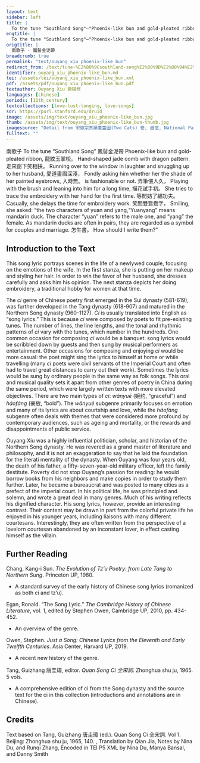 ```yaml
---
layout: text
sidebar: left
title: |
  To the tune "Southland Song"—"Phoenix-like bun and gold-pleated ribbon | 南歌子 · 鳳髻金泥帶
engtitle: |
  To the tune "Southland Song"—"Phoenix-like bun and gold-pleated ribbon
origtitle: |
  南歌子 · 鳳髻金泥帶
breadcrumb: true
permalink: "text/ouyang_xiu_phoenix-like_bun"
redirect_from: /text/tune-%E2%80%9Csouthland-song%E2%80%9D%E2%80%94%E2%80%9Cphoenix-bun-and-gold-pleated-ribbon%E2%80%9D
identifier: ouyang_xiu_phoenix-like_bun.md
tei: /assets/tei/ouyang_xiu_phoenix-like_bun.xml
pdf: /assets/pdf/ouyang_xiu_phoenix-like_bun.pdf
textauthor: Ouyang Xiu 歐陽修
languages: [chinese]
periods: [11th_century]
textcollections: [love-lust-longing, love-songs]
sdr: https://purl.stanford.edu/druid 
image: /assets/img/text/ouyang_xiu_phoenix-like_bun.jpg
thumb: /assets/img/text/ouyang_xiu_phoenix-like_bun-thumb.jpg
imagesource: "Detail from 宋徽宗真蹟耄耋圖(Two Cats) 卷, 趙佶, National Palace Museum, Accession Number: K2A001419N000000000PAF [Public Domain]"
fulltext: ""
---
```


 南歌子 To the tune “Southland Song” 鳳髻金泥帶 Phoenix-like bun and gold-pleated ribbon, 龍紋玉掌梳。 Hand-shaped jade comb with dragon pattern. 走來窗下笑相扶。 Running over to the window in laughter and snuggling up to her husband, 愛道畫眉深淺， Fondly asking him whether her the shade of her painted eyebrows, 入時無。 is fashionable or not. 弄筆偎人久， Playing with the brush and leaning into him for a long time, 描花試手初。 She tries to trace the embroidery with her hand for the first time. 等閒妨了繡功夫。 Casually, she delays the time for embroidery work. 笑問雙鴛鴦字， Smiling, she asked: “the two characters of yuan and yang,“Yuanyang” means mandarin duck. The character “yuan” refers to the male one, and “yang” the female. As mandarin ducks are often in pairs, they are regarded as a symbol for couples and marriage.  怎生書。 How should I write them?” 
 

## Introduction to the Text 

<p>This song lyric portrays scenes in the life of a newlywed couple, focusing on the emotions of the wife. In the first stanza, she is putting on her makeup and styling her hair. In order to win the favor of her husband, she dresses carefully and asks him his opinion. The next stanza depicts her doing embroidery, a traditional hobby for women at that time. </p> <p dir="ltr">The <em>ci</em> genre of Chinese poetry first emerged in the Sui dynasty (581-619), was further developed in the Tang dynasty (618-907) and matured in the Northern Song dynasty (960-1127). <em>Ci</em> is usually translated into English as “song lyrics.” This is because <em>ci</em> were composed by poets to fit pre-existing tunes. The number of lines, the line lengths, and the tonal and rhythmic patterns of <em>ci</em> vary with the tunes, which number in the hundreds. One common occasion for composing <em>ci</em> would be a banquet: song lyrics would be scribbled down by guests and then sung by musical performers as entertainment. Other occasions for composing and enjoying <em>ci</em> would be more casual: the poet might sing the lyrics to himself at home or while travelling (many <em>ci</em> poets were civil servants of the Imperial Court and often had to travel great distances to carry out their work). Sometimes the lyrics would be sung by ordinary people in the same way as folk songs. This oral and musical quality sets it apart from other genres of poetry in China during the same period, which were largely written texts with more elevated objectives. There are two main types of <em>ci</em>: <em>wǎnyuē</em> (婉约, “graceful”) and <em>háofàng</em> (豪放, “bold”). The <em>wǎnyuē</em> subgenre primarily focuses on emotion and many of its lyrics are about courtship and love, while the<em> háofàng</em> subgenre often deals with themes that were considered more profound by contemporary audiences, such as ageing and mortality, or the rewards and disappointments of public service.</p> <p dir="ltr">Ouyang Xiu was a highly influential politician, scholar, and historian of the Northern Song dynasty. He was revered as a grand master of literature and philosophy, and it is not an exaggeration to say that he laid the foundation for the literati mentality of the dynasty. When Ouyang was four years old, the death of his father, a fifty-seven-year-old military officer, left the family destitute. Poverty did not stop Ouyang’s passion for reading: he would borrow books from his neighbors and make copies in order to study them further. Later, he became a bureaucrat and was posted to many cities as a prefect of the imperial court. In his political life, he was principled and solemn, and wrote a great deal in many genres. Much of his writing reflects his dignified character. His song lyrics, however, provide an interesting contrast. Their content may be drawn in part from the colorful private life he enjoyed in his younger years, including liaisons with many different courtesans. Interestingly, they are often written from the perspective of a lovelorn courtesan abandoned by an inconstant lover, in effect casting himself as the villain.</p>

## Further Reading 

<p>Chang, Kang-i Sun. <em>The Evolution of Tz’u Poetry: from Late Tang to Northern Sung</em>. Princeton UP, 1980.</p> <ul> <li>A standard survey of the early history of Chinese song lyrics (romanized as both ci and tz’u).</li> </ul> <p>Egan, Ronald. “The Song Lyric.” <em>The Cambridge History of Chinese Literature</em>, vol. 1, edited by Stephen Owen, Cambridge UP, 2010, pp. 434-452.</p> <ul> <li>An overview of the genre.</li> </ul> <p>Owen, Stephen. <em>Just a Song: Chinese Lyrics from the Eleventh and Early Twelfth Centuries</em>. Asia Center, Harvard UP, 2019.</p> <ul> <li>A recent new history of the genre.</li> </ul> <p>Tang, Guizhang 唐圭璋, editor. <em>Quan Song Ci 全宋詞</em>. Zhonghua shu ju, 1965. 5 vols.</p> <ul> <li>A comprehensive edition of ci from the Song dynasty and the source text for the ci in this collection (introductions and annotations are in Chinese).</li> </ul>

## Credits

Text based on Tang, Guizhang 唐圭璋 (ed.). Quan Song Ci 全宋詞. Vol 1. Beijing: Zhonghua shu ju, 1965, 140. , Translation by Qian Jia, Notes by Nina Du,  and Runqi Zhang, Encoded in TEI P5 XML by Nina Du, Manya Bansal,  and Danny Smith
